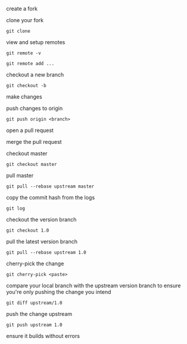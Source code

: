 create a fork

clone your fork

```
git clone
```

view and setup remotes

```
git remote -v 
```

```
git remote add ...
```

checkout a new branch

```
git checkout -b
```

make changes

push changes to origin

```
git push origin <branch>
```

open a pull request

merge the pull request

checkout master

```
git checkout master
```

pull master

```
git pull --rebase upstream master
```

copy the commit hash from the logs

```
git log
```

checkout the version branch

```
git checkout 1.0
```

pull the latest version branch

```
git pull --rebase upstream 1.0
```

cherry-pick the change

```
git cherry-pick <paste>
```

compare your local branch with the upstream version branch to ensure you're only pushing the change you intend

```
git diff upstream/1.0
```

push the change upstream

```
git push upstream 1.0
```

ensure it builds without errors